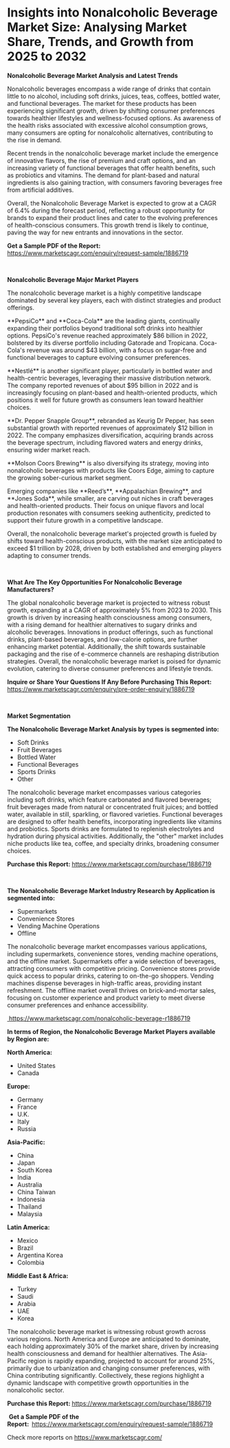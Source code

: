 <p><h1>Insights into Nonalcoholic Beverage Market Size: Analysing Market Share, Trends, and Growth from 2025 to 2032</h1></p><p><strong>Nonalcoholic Beverage Market Analysis and Latest Trends</strong></p>
<p><p>Nonalcoholic beverages encompass a wide range of drinks that contain little to no alcohol, including soft drinks, juices, teas, coffees, bottled water, and functional beverages. The market for these products has been experiencing significant growth, driven by shifting consumer preferences towards healthier lifestyles and wellness-focused options. As awareness of the health risks associated with excessive alcohol consumption grows, many consumers are opting for nonalcoholic alternatives, contributing to the rise in demand.</p><p>Recent trends in the nonalcoholic beverage market include the emergence of innovative flavors, the rise of premium and craft options, and an increasing variety of functional beverages that offer health benefits, such as probiotics and vitamins. The demand for plant-based and natural ingredients is also gaining traction, with consumers favoring beverages free from artificial additives.</p><p>Overall, the Nonalcoholic Beverage Market is expected to grow at a CAGR of 6.4% during the forecast period, reflecting a robust opportunity for brands to expand their product lines and cater to the evolving preferences of health-conscious consumers. This growth trend is likely to continue, paving the way for new entrants and innovations in the sector.</p></p>
<p><strong>Get a Sample PDF of the Report:&nbsp;</strong> <a href="https://www.marketscagr.com/enquiry/request-sample/1886719?utm_campaign=2316&utm_medium=2&utm_source=Github&utm_content=ia&utm_term=14022025&utm_id=nonalcoholic-beverage">https://www.marketscagr.com/enquiry/request-sample/1886719</a></p>
<p>&nbsp;</p>
<p><strong>Nonalcoholic Beverage Major Market Players</strong></p>
<p><p>The nonalcoholic beverage market is a highly competitive landscape dominated by several key players, each with distinct strategies and product offerings. </p><p>**PepsiCo** and **Coca-Cola** are the leading giants, continually expanding their portfolios beyond traditional soft drinks into healthier options. PepsiCo's revenue reached approximately $86 billion in 2022, bolstered by its diverse portfolio including Gatorade and Tropicana. Coca-Cola's revenue was around $43 billion, with a focus on sugar-free and functional beverages to capture evolving consumer preferences.</p><p>**Nestlé** is another significant player, particularly in bottled water and health-centric beverages, leveraging their massive distribution network. The company reported revenues of about $95 billion in 2022 and is increasingly focusing on plant-based and health-oriented products, which positions it well for future growth as consumers lean toward healthier choices.</p><p>**Dr. Pepper Snapple Group**, rebranded as Keurig Dr Pepper, has seen substantial growth with reported revenues of approximately $12 billion in 2022. The company emphasizes diversification, acquiring brands across the beverage spectrum, including flavored waters and energy drinks, ensuring wider market reach.</p><p>**Molson Coors Brewing** is also diversifying its strategy, moving into nonalcoholic beverages with products like Coors Edge, aiming to capture the growing sober-curious market segment.</p><p>Emerging companies like **Reed’s**, **Appalachian Brewing**, and **Jones Soda**, while smaller, are carving out niches in craft beverages and health-oriented products. Their focus on unique flavors and local production resonates with consumers seeking authenticity, predicted to support their future growth in a competitive landscape.</p><p>Overall, the nonalcoholic beverage market's projected growth is fueled by shifts toward health-conscious products, with the market size anticipated to exceed $1 trillion by 2028, driven by both established and emerging players adapting to consumer trends.</p></p>
<p>&nbsp;</p>
<p><strong>What Are The Key Opportunities For Nonalcoholic Beverage Manufacturers?</strong></p>
<p><p>The global nonalcoholic beverage market is projected to witness robust growth, expanding at a CAGR of approximately 5% from 2023 to 2030. This growth is driven by increasing health consciousness among consumers, with a rising demand for healthier alternatives to sugary drinks and alcoholic beverages. Innovations in product offerings, such as functional drinks, plant-based beverages, and low-calorie options, are further enhancing market potential. Additionally, the shift towards sustainable packaging and the rise of e-commerce channels are reshaping distribution strategies. Overall, the nonalcoholic beverage market is poised for dynamic evolution, catering to diverse consumer preferences and lifestyle trends.</p></p>
<p><strong>Inquire or Share Your Questions If Any Before Purchasing This Report:</strong> <a href="https://www.marketscagr.com/enquiry/pre-order-enquiry/1886719?utm_campaign=2316&utm_medium=2&utm_source=Github&utm_content=ia&utm_term=14022025&utm_id=nonalcoholic-beverage">https://www.marketscagr.com/enquiry/pre-order-enquiry/1886719</a></p>
<p>&nbsp;</p>
<p><strong>Market Segmentation</strong></p>
<p><strong>The Nonalcoholic Beverage Market Analysis by types is segmented into:</strong></p>
<p><ul><li>Soft Drinks</li><li>Fruit Beverages</li><li>Bottled Water</li><li>Functional Beverages</li><li>Sports Drinks</li><li>Other</li></ul></p>
<p><p>The nonalcoholic beverage market encompasses various categories including soft drinks, which feature carbonated and flavored beverages; fruit beverages made from natural or concentrated fruit juices; and bottled water, available in still, sparkling, or flavored varieties. Functional beverages are designed to offer health benefits, incorporating ingredients like vitamins and probiotics. Sports drinks are formulated to replenish electrolytes and hydration during physical activities. Additionally, the "other" market includes niche products like tea, coffee, and specialty drinks, broadening consumer choices.</p></p>
<p><strong>Purchase this Report:&nbsp;</strong><a href="https://www.marketscagr.com/purchase/1886719?utm_campaign=2316&utm_medium=2&utm_source=Github&utm_content=ia&utm_term=14022025&utm_id=nonalcoholic-beverage">https://www.marketscagr.com/purchase/1886719</a></p>
<p>&nbsp;</p>
<p><strong>The Nonalcoholic Beverage Market Industry Research by Application is segmented into:</strong></p>
<p><ul><li>Supermarkets</li><li>Convenience Stores</li><li>Vending Machine Operations</li><li>Offline</li></ul></p>
<p><p>The nonalcoholic beverage market encompasses various applications, including supermarkets, convenience stores, vending machine operations, and the offline market. Supermarkets offer a wide selection of beverages, attracting consumers with competitive pricing. Convenience stores provide quick access to popular drinks, catering to on-the-go shoppers. Vending machines dispense beverages in high-traffic areas, providing instant refreshment. The offline market overall thrives on brick-and-mortar sales, focusing on customer experience and product variety to meet diverse consumer preferences and enhance accessibility.</p></p>
<p><a href="https://www.marketscagr.com/nonalcoholic-beverage-r1886719?utm_campaign=2316&utm_medium=2&utm_source=Github&utm_content=ia&utm_term=14022025&utm_id=nonalcoholic-beverage">&nbsp;https://www.marketscagr.com/nonalcoholic-beverage-r1886719</a></p>
<p><strong>In terms of Region, the Nonalcoholic Beverage Market Players available by Region are:</strong></p>
<p>
    <p> <strong> North America: </strong>
        <ul>
            <li>United States</li>
            <li>Canada</li>
        </ul>
        </p> 
    <p> <strong> Europe: </strong>
        <ul>
            <li>Germany</li>
            <li>France</li>
            <li>U.K.</li>
            <li>Italy</li>
            <li>Russia</li>
        </ul>
        </p> 
    <p> <strong> Asia-Pacific: </strong>
        <ul>
            <li>China</li>
            <li>Japan</li>
            <li>South Korea</li>
            <li>India</li>
            <li>Australia</li>
            <li>China Taiwan</li>
            <li>Indonesia</li>
            <li>Thailand</li>
            <li>Malaysia</li>
        </ul>
        </p> 
    <p> <strong> Latin America: </strong>
        <ul>
            <li>Mexico</li>
            <li>Brazil</li>
            <li>Argentina Korea</li>
            <li>Colombia</li>
        </ul>
        </p> 
    <p> <strong> Middle East & Africa: </strong>
        <ul>
            <li>Turkey</li>
            <li>Saudi</li>
            <li>Arabia</li>
            <li>UAE</li>
            <li>Korea</li>
        </ul>
    </p>
    </p>
<p><p>The nonalcoholic beverage market is witnessing robust growth across various regions. North America and Europe are anticipated to dominate, each holding approximately 30% of the market share, driven by increasing health consciousness and demand for healthier alternatives. The Asia-Pacific region is rapidly expanding, projected to account for around 25%, primarily due to urbanization and changing consumer preferences, with China contributing significantly. Collectively, these regions highlight a dynamic landscape with competitive growth opportunities in the nonalcoholic sector.</p></p>
<p><strong>Purchase this Report: </strong><a href="https://www.marketscagr.com/purchase/1886719?utm_campaign=2316&utm_medium=2&utm_source=Github&utm_content=ia&utm_term=14022025&utm_id=nonalcoholic-beverage">https://www.marketscagr.com/purchase/1886719</a></p>
<p>&nbsp;<strong>Get a Sample PDF of the Report:&nbsp;&nbsp;</strong><a href="https://www.marketscagr.com/enquiry/request-sample/1886719?utm_campaign=2316&utm_medium=2&utm_source=Github&utm_content=ia&utm_term=14022025&utm_id=nonalcoholic-beverage">https://www.marketscagr.com/enquiry/request-sample/1886719</a></p>
<p><strong></strong></p>
<p>Check more reports on <a href="https://www.marketscagr.com/?utm_campaign=2316&utm_medium=2&utm_source=Github&utm_content=ia&utm_term=14022025&utm_id=nonalcoholic-beverage">https://www.marketscagr.com/</a></p>